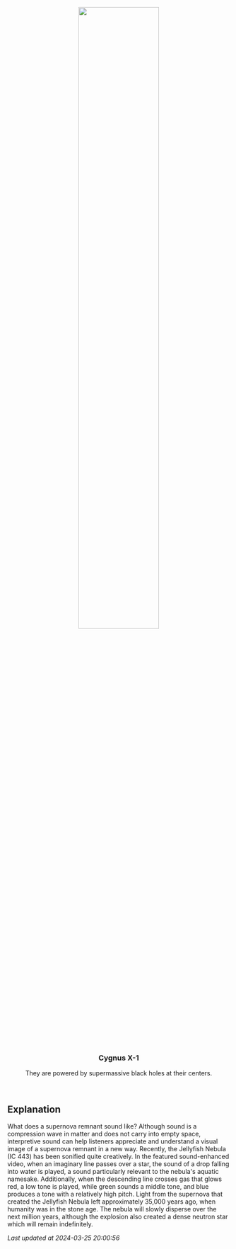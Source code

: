 <p align='center'>
    <a href='https://youtube.com/embed/NqBfQeJqkfU?rel=0'><img src='https://images.unsplash.com/photo-1610296669228-602fa827fc1f' width='60%' /></a>
    <h3 align="center">Cygnus X-1</h3>
    <p align="center">They are powered by supermassive black holes at their centers.</p>
</p>
<br/>

Explanation
--
What does a supernova remnant sound like? Although sound is a compression wave in matter and does not carry into empty space, interpretive sound can help listeners appreciate and understand a visual image of a supernova remnant in a new way. Recently, the Jellyfish Nebula (IC 443) has been sonified quite creatively.  In the featured sound-enhanced video, when an imaginary line passes over a star, the sound of a drop falling into water is played, a sound particularly relevant to the nebula's aquatic namesake.  Additionally, when the descending line crosses gas that glows red, a low tone is played, while green sounds a middle tone, and blue produces a tone with a relatively high pitch. Light from the supernova that created the Jellyfish Nebula left approximately 35,000 years ago, when humanity was in the stone age.  The nebula will slowly disperse over the next million years, although the explosion also created a dense neutron star which will remain indefinitely.


*Last updated at 2024-03-25 20:00:56*

